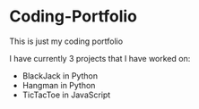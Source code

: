 # Coding-Portfolio
This is just my coding portfolio

I have currently 3 projects that I have worked on: 
- BlackJack in Python
- Hangman in Python
- TicTacToe in JavaScript


